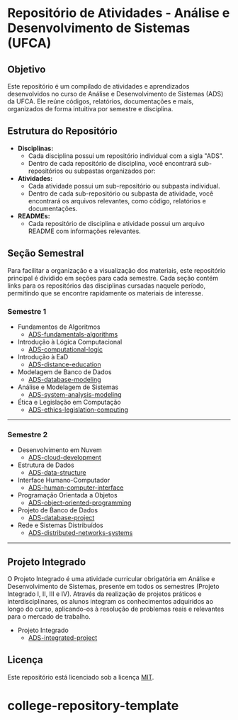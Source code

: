 # Repositório de Atividades - Análise e Desenvolvimento de Sistemas (UFCA)

## Objetivo

Este repositório é um compilado de atividades e aprendizados desenvolvidos no curso de Análise e Desenvolvimento de Sistemas (ADS) da UFCA. Ele reúne códigos, relatórios, documentações e mais, organizados de forma intuitiva por semestre e disciplina.

## Estrutura do Repositório

* **Disciplinas:**
  * Cada disciplina possui um repositório individual com a sigla "ADS".
  * Dentro de cada repositório de disciplina, você encontrará sub-repositórios ou subpastas organizados por:
* **Atividades:**
  * Cada atividade possui um sub-repositório ou subpasta individual.
  * Dentro de cada sub-repositório ou subpasta de atividade, você encontrará os arquivos relevantes, como código, relatórios e documentações.
* **READMEs:**
  * Cada repositório de disciplina e atividade possui um arquivo README com informações relevantes.

## Seção Semestral
Para facilitar a organização e a visualização dos materiais, este repositório principal é dividido em seções para cada semestre. Cada seção contém links para os repositórios das disciplinas cursadas naquele período, permitindo que se encontre rapidamente os materiais de interesse.
 
### Semestre 1
* Fundamentos de Algoritmos
  - [ADS-fundamentals-algorithms](https://github.com/seu-user/seu-repositorio)
* Introdução à Lógica Computacional
  - [ADS-computational-logic](https://github.com/seu-user/seu-repositorio)
* Introdução à EaD
  - [ADS-distance-education](https://github.com/seu-user/seu-repositorio)
* Modelagem de Banco de Dados
  - [ADS-database-modeling](https://github.com/seu-user/seu-repositorio)
* Análise e Modelagem de Sistemas
  - [ADS-system-analysis-modeling](https://github.com/seu-user/seu-repositorio)
* Ética e Legislação em Computação
  - [ADS-ethics-legislation-computing](https://github.com/seu-user/seu-repositorio)

<hr>

### Semestre 2
* Desenvolvimento em Nuvem
  - [ADS-cloud-development](https://github.com/seu-user/seu-repositorio)
* Estrutura de Dados
  - [ADS-data-structure](https://github.com/seu-user/seu-repositorio)
* Interface Humano-Computador
  - [ADS-human-computer-interface](https://github.com/seu-user/seu-repositorio)
* Programação Orientada a Objetos
  - [ADS-object-oriented-programming](https://github.com/seu-user/seu-repositorio)
* Projeto de Banco de Dados
  - [ADS-database-project](https://github.com/seu-user/seu-repositorio)
* Rede e Sistemas Distribuídos
  - [ADS-distributed-networks-systems](https://github.com/seu-user/seu-repositorio)
<hr>

## Projeto Integrado
O Projeto Integrado é uma atividade curricular obrigatória em Análise e Desenvolvimento de Sistemas, presente em todos os semestres (Projeto Integrado I, II, III e IV). Através da realização de projetos práticos e interdisciplinares, os alunos integram os conhecimentos adquiridos ao longo do curso, aplicando-os à resolução de problemas reais e relevantes para o mercado de trabalho.

* Projeto Integrado
  - [ADS-integrated-project](https://github.com/seu-user/seu-repositorio)

## Licença

Este repositório está licenciado sob a licença [MIT](https://choosealicense.com/licenses/mit/).
# college-repository-template

